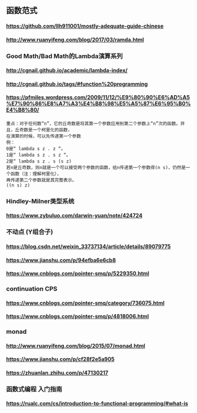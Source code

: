 ## 函数范式
#### https://github.com/llh911001/mostly-adequate-guide-chinese
#### http://www.ruanyifeng.com/blog/2017/03/ramda.html

### Good Math/Bad Math的Lambda演算系列
#### http://cgnail.github.io/academic/lambda-index/
#### http://cgnail.github.io/tags/#function%20programming
#### https://pfmiles.wordpress.com/2009/11/12/%E9%80%90%E6%AD%A5%E7%90%86%E8%A7%A3%E4%B8%98%E5%A5%87%E6%95%B0%E4%B8%80/
```
重点：对于任何数“n”，它的丘奇数是将其第一个参数应用到第二个参数上“n”次的函数。并且，丘奇数是一个柯里化的函数，
在演算的时候，可以先传递第一个参数
例：
0是“ lambda s z . z “。
1是“ lambda s z . s z “。
2是“ lambda s z . s (s z)
若n是丘奇数，则n就是一个可以接受两个参数的函数，给n传递第一个参数得(n s)，仍然是一个函数（注：理解柯里化），
再传递第二个参数就是其完整表示。
((n s) z)
```
### Hindley-Milner类型系统
#### https://www.zybuluo.com/darwin-yuan/note/424724

### 不动点 (Y组合子)
#### https://blog.csdn.net/weixin_33737134/article/details/89079775
#### https://www.jianshu.com/p/94efba6e6cb8
#### https://www.cnblogs.com/pointer-smq/p/5229350.html

### continuation CPS
#### https://www.cnblogs.com/pointer-smq/category/736075.html
#### https://www.cnblogs.com/pointer-smq/p/4818006.html

### monad
#### http://www.ruanyifeng.com/blog/2015/07/monad.html
#### https://www.jianshu.com/p/cf28f2e5a905
#### https://zhuanlan.zhihu.com/p/47130217

###  函数式编程 入门指南
#### https://rualc.com/cs/introduction-to-functional-programming/#what-is
